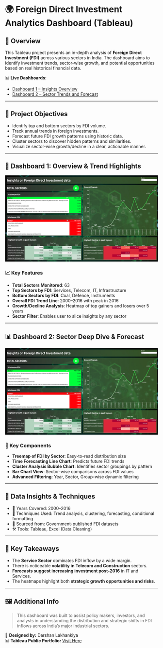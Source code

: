 
# 🌍 Foreign Direct Investment Analytics Dashboard (Tableau)

## 📌 Overview

This Tableau project presents an in-depth analysis of **Foreign Direct Investment (FDI)** across various sectors in India. The dashboard aims to identify investment trends, sector-wise growth, and potential opportunities based on real historical financial data.

📊 **Live Dashboards:**
- [Dashboard 1 – Insights Overview](https://public.tableau.com/app/profile/darshan.lakhankiya/viz/ForeignDirectInvestmentAnalytics_17494108627330/Dashboard1)
- [Dashboard 2 – Sector Trends and Forecast](https://public.tableau.com/app/profile/darshan.lakhankiya/viz/ForeignDirectInvestmentAnalytics_17494108627330/Dashboard2)

---

## 🎯 Project Objectives

- Identify top and bottom sectors by FDI volume.
- Track annual trends in foreign investments.
- Forecast future FDI growth patterns using historic data.
- Cluster sectors to discover hidden patterns and similarities.
- Visualize sector-wise growth/decline in a clear, actionable manner.

---

## 🧩 Dashboard 1: Overview & Trend Highlights

![Dashboard Preview](./Investmenttrend_1.JPG)

### 📈 Key Features

- **Total Sectors Monitored**: 63
- **Top Sectors by FDI**: Services, Telecom, IT, Infrastructure
- **Bottom Sectors by FDI**: Coal, Defence, Instruments
- **Overall FDI Trend Line**: 2000–2016 with peak in 2016
- **Growth/Decline Analysis**: Heatmap of top gainers and losers over 5 years
- **Sector Filter**: Enables user to slice insights by any sector

---

## 📊 Dashboard 2: Sector Deep Dive & Forecast

![Dashboard Preview](./Investmenttrend_1.JPG)

### 🧠 Key Components

- **Treemap of FDI by Sector**: Easy-to-read distribution size
- **Time Forecasting Line Chart**: Predicts future FDI trends
- **Cluster Analysis Bubble Chart**: Identifies sector groupings by pattern
- **Bar Chart View**: Sector-wise comparisons across FDI values
- **Advanced Filtering**: Year, Sector, Group-wise dynamic filtering

---

## 🔧 Data Insights & Techniques

- 📅 Years Covered: 2000–2016
- 🧪 Techniques Used: Trend analysis, clustering, forecasting, conditional formatting
- 🎯 Sourced from: Government-published FDI datasets
- ⚒ Tools: Tableau, Excel (Data Cleaning)

---

## 🧠 Key Takeaways

- The **Service Sector** dominates FDI inflow by a wide margin.
- There is noticeable **volatility in Telecom and Construction** sectors.
- **Forecasts suggest increasing investment post-2016** in IT and Services.
- The heatmaps highlight both **strategic growth opportunities and risks**.

---

## 🖼️ Additional Info

> This dashboard was built to assist policy makers, investors, and analysts in understanding the distribution and strategic shifts in FDI inflows across India’s major industrial sectors.

📍 **Designed by:** Darshan Lakhankiya  
📊 **Tableau Public Portfolio:** [Visit Here](https://public.tableau.com/app/profile/darshan.lakhankiya)

